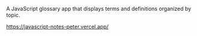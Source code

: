 A JavaScript glossary app that displays terms and definitions organized by topic.

https://javascript-notes-peter.vercel.app/

